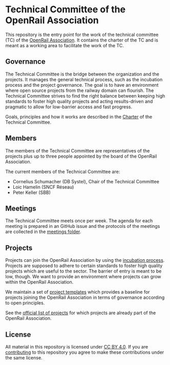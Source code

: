 # Technical Committee of the OpenRail Association

This repository is the entry point for the work of the technical committee (TC) of the [OpenRail Association](https://openrailassociation.org/). It contains the charter of the TC and is meant as a working area to facilitate the work of the TC.

## Governance

The Technical Committee is the bridge between the organization and the projects. It manages the general technical process, such as the incubation process and the project governance. The goal is to have an environment where open source projects from the railway domain can flourish. The Technical Committee strives to find the right balance between keeping high standards to foster high quality projects and acting results-driven and pragmatic to allow for low-barrier access and fast progress.

Goals, principles and how it works are described in the [Charter](charter.md) of the Technical Committee.

## Members

The members of the Technical Committee are representatives of the projects plus up to three people  appointed by the board of the OpenRail Association.

The current members of the Technical Committee are:

* Cornelius Schumacher (DB Systel), Chair of the Technical Committee
* Loic Hamelin (SNCF Réseau)
* Peter Keller (SBB)

## Meetings

The Technical Committee meets once per week. The agenda for each meeting is prepared in an GitHub issue and the protocols of the meetings are collected in the [meetings folder](meetings/).

## Projects

Projects can join the OpenRail Association by using the [incubation process](incubation_process.md). Projects are supposed to adhere to certain standards to foster high quality projects which are useful to the sector. The barrier of entry is meant to be low, though. We want to provide an environment where projects can grow within the OpenRail Association.

We maintain a set of [project templates](project-templates/) which provides a baseline for projects joining the OpenRail Association in terms of governance according to open principles.

See the [official list of projects](projects.md) for which projects are already part of the OpenRail Association.

## License

All material in this repository is licensed under [CC BY 4.0](https://creativecommons.org/licenses/by/4.0/). If you are [contributing](CONTRIBUTING.md) to this repository you agree to make these contributions under the same license.
